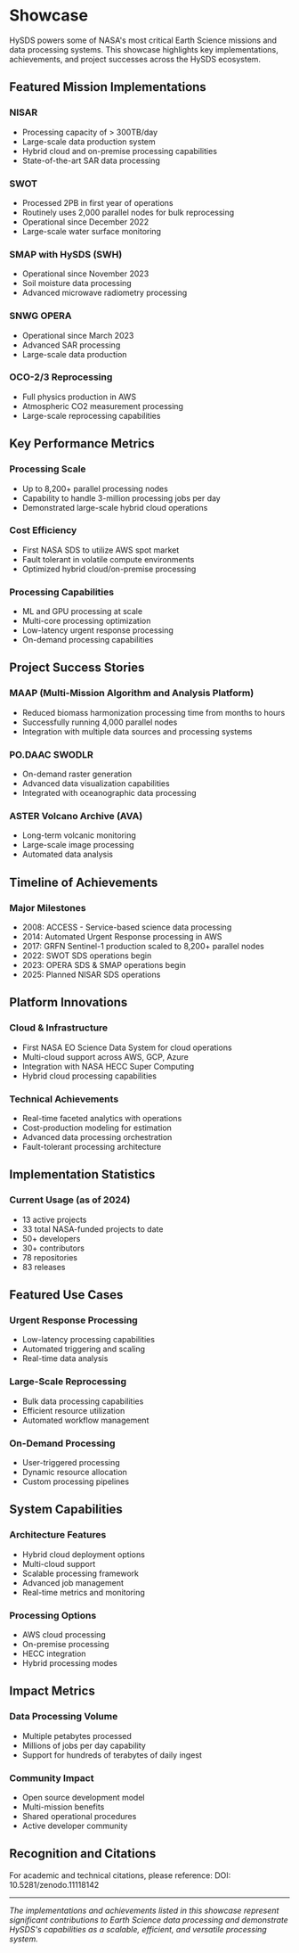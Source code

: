 # Showcase

HySDS powers some of NASA's most critical Earth Science missions and data processing systems. This showcase highlights key implementations, achievements, and project successes across the HySDS ecosystem.

## Featured Mission Implementations

### NISAR
- Processing capacity of > 300TB/day
- Large-scale data production system
- Hybrid cloud and on-premise processing capabilities
- State-of-the-art SAR data processing

### SWOT
- Processed 2PB in first year of operations
- Routinely uses 2,000 parallel nodes for bulk reprocessing
- Operational since December 2022
- Large-scale water surface monitoring

### SMAP with HySDS (SWH)
- Operational since November 2023
- Soil moisture data processing
- Advanced microwave radiometry processing

### SNWG OPERA
- Operational since March 2023
- Advanced SAR processing
- Large-scale data production

### OCO-2/3 Reprocessing
- Full physics production in AWS
- Atmospheric CO2 measurement processing
- Large-scale reprocessing capabilities

## Key Performance Metrics

### Processing Scale
- Up to 8,200+ parallel processing nodes
- Capability to handle 3-million processing jobs per day
- Demonstrated large-scale hybrid cloud operations

### Cost Efficiency
- First NASA SDS to utilize AWS spot market
- Fault tolerant in volatile compute environments
- Optimized hybrid cloud/on-premise processing

### Processing Capabilities
- ML and GPU processing at scale
- Multi-core processing optimization
- Low-latency urgent response processing
- On-demand processing capabilities

## Project Success Stories

### MAAP (Multi-Mission Algorithm and Analysis Platform)
- Reduced biomass harmonization processing time from months to hours
- Successfully running 4,000 parallel nodes
- Integration with multiple data sources and processing systems

### PO.DAAC SWODLR
- On-demand raster generation
- Advanced data visualization capabilities
- Integrated with oceanographic data processing

### ASTER Volcano Archive (AVA)
- Long-term volcanic monitoring
- Large-scale image processing
- Automated data analysis

## Timeline of Achievements

### Major Milestones
- 2008: ACCESS - Service-based science data processing
- 2014: Automated Urgent Response processing in AWS
- 2017: GRFN Sentinel-1 production scaled to 8,200+ parallel nodes
- 2022: SWOT SDS operations begin
- 2023: OPERA SDS & SMAP operations begin
- 2025: Planned NISAR SDS operations

## Platform Innovations

### Cloud & Infrastructure
- First NASA EO Science Data System for cloud operations
- Multi-cloud support across AWS, GCP, Azure
- Integration with NASA HECC Super Computing
- Hybrid cloud processing capabilities

### Technical Achievements
- Real-time faceted analytics with operations
- Cost-production modeling for estimation
- Advanced data processing orchestration
- Fault-tolerant processing architecture

## Implementation Statistics

### Current Usage (as of 2024)
- 13 active projects
- 33 total NASA-funded projects to date
- 50+ developers
- 30+ contributors
- 78 repositories
- 83 releases

## Featured Use Cases

### Urgent Response Processing
- Low-latency processing capabilities
- Automated triggering and scaling
- Real-time data analysis

### Large-Scale Reprocessing
- Bulk data processing capabilities
- Efficient resource utilization
- Automated workflow management

### On-Demand Processing
- User-triggered processing
- Dynamic resource allocation
- Custom processing pipelines

## System Capabilities

### Architecture Features
- Hybrid cloud deployment options
- Multi-cloud support
- Scalable processing framework
- Advanced job management
- Real-time metrics and monitoring

### Processing Options
- AWS cloud processing
- On-premise processing
- HECC integration
- Hybrid processing modes

## Impact Metrics

### Data Processing Volume
- Multiple petabytes processed
- Millions of jobs per day capability
- Support for hundreds of terabytes of daily ingest

### Community Impact
- Open source development model
- Multi-mission benefits
- Shared operational procedures
- Active developer community

## Recognition and Citations

For academic and technical citations, please reference:
DOI: 10.5281/zenodo.11118142

---

*The implementations and achievements listed in this showcase represent significant contributions to Earth Science data processing and demonstrate HySDS's capabilities as a scalable, efficient, and versatile processing system.*